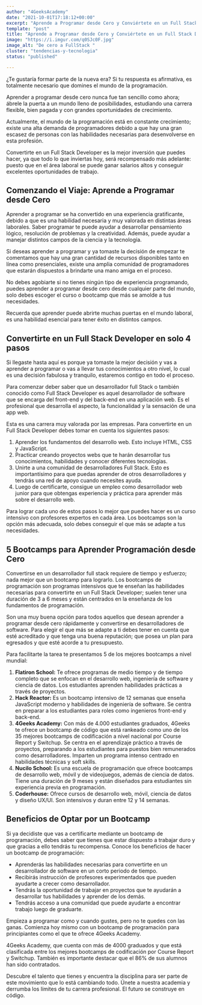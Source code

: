 ```yaml
---
author: "4GeeksAcademy"
date: "2021-10-01T17:18:12+00:00"
excerpt: "Aprende a Programar desde Cero y Conviértete en un Full Stack Developer"
template: "post"
title: "Aprende a Programar desde Cero y Conviértete en un Full Stack Developer"
image: "https://i.imgur.com/q0SJc0F.jpg"
image_alt: "De cero a FullStack "
cluster: "tendencias-y-tecnologia"
status: "published"

---
```



¿Te gustaría formar parte de la nueva era? Si tu respuesta es afirmativa, es totalmente necesario que domines el mundo de la programación.

Aprender a programar desde cero nunca fue tan sencillo como ahora; ábrele la puerta a un mundo lleno de posibilidades, estudiando una carrera flexible, bien pagada y con grandes oportunidades de crecimiento.

Actualmente, el mundo de la programación está en constante crecimiento; existe una alta demanda de programadores debido a que hay una gran escasez de personas con las habilidades necesarias para desenvolverse en esta profesión.

Convertirte en un Full Stack Developer es la mejor inversión que puedes hacer, ya que todo lo que inviertas hoy, será recompensado más adelante: puesto que en el área laboral se puede ganar salarios altos y conseguir excelentes oportunidades de trabajo.

## Comenzando el Viaje: Aprende a Programar desde Cero

Aprender a programar se ha convertido en una experiencia gratificante, debido a que es una habilidad necesaria y muy valorada en distintas áreas laborales. Saber programar te puede ayudar a desarrollar pensamiento lógico, resolución de problemas y la creatividad. Además, puede ayudar a manejar distintos campos de la ciencia y la tecnología.

Si deseas aprender a programar y ya tomaste la decisión de empezar te comentamos que hay una gran cantidad de recursos disponibles tanto en línea como presenciales, existe una amplia comunidad de programadores que estarán dispuestos a brindarte una mano amiga en el proceso.

No debes agobiarte si no tienes ningún tipo de experiencia programando, puedes aprender a programar desde cero desde cualquier parte del mundo, solo debes escoger el curso o bootcamp que más se amolde a tus necesidades.

Recuerda que aprender puede abrirte muchas puertas en el mundo laboral, es una habilidad esencial para tener éxito en distintos campos.

## Convertirte en un Full Stack Developer en solo 4 pasos

Si llegaste hasta aquí es porque ya tomaste la mejor decisión y vas a aprender a programar o vas a llevar tus conocimientos a otro nivel, lo cual es una decisión fabulosa y tranquilo, estaremos contigo en todo el proceso.

Para comenzar deber saber que un desarrollador full Stack o también conocido como Full Stack Developer es aquel desarrollador de software que se encarga del front-end y del back-end en una aplicación web. Es el profesional que desarrolla el aspecto, la funcionalidad y la sensación de una app web.

Esta es una carrera muy valorada por las empresas. Para convertirte en un Full Stack Developer debes tomar en cuenta los siguientes pasos:
1. Aprender los fundamentos del desarrollo web. Esto incluye HTML, CSS y JavaScript.
2. Practicar creando proyectos webs que te harán desarrollar tus conocimientos, habilidades y conocer diferentes tecnologías.
3. Unirte a una comunidad de desarrolladores Full Stack. Esto es importantísimo para que puedas aprender de otros desarrolladores y tendrás una red de apoyo cuando necesites ayuda.
4. Luego de certificarte, consigue un empleo como desarrollador web junior para que obtengas experiencia y práctica para aprender más sobre el desarrollo web.

Para lograr cada uno de estos pasos lo mejor que puedes hacer es un curso intensivo con profesores expertos en cada área. Los bootcamps son la opción más adecuada, solo debes conseguir el que más se adapte a tus necesidades.

## 5 Bootcamps para Aprender Programación desde Cero

Convertirse en un desarrollador full stack requiere de tiempo y esfuerzo; nada mejor que un bootcamp para lograrlo. Los bootcamps de programación son programas intensivos que te enseñan las habilidades necesarias para convertirte en un Full Stack Developer; suelen tener una duración de 3 a 6 meses y están centrados en la enseñanza de los fundamentos de programación.

Son una muy buena opción para todos aquellos que desean aprender a programar desde cero rápidamente y convertirse en desarrolladores de software. Para elegir el que más se adapte a ti debes tener en cuenta que esté acreditado y que tenga una buena reputación; que posea un plan para egresados y que esté acorde a tu presupuesto.

Para facilitarte la tarea te presentamos 5 de los mejores bootcamps a nivel mundial:
1. **Flatiron School:** Te ofrece programas de medio tiempo y de tiempo completo que se enfocan en el desarrollo web, ingeniería de software y ciencia de datos. Los estudiantes aprenden habilidades prácticas a través de proyectos.
2. **Hack Reactor:** Es un bootcamp intensivo de 12 semanas que enseña JavaScript moderno y habilidades de ingeniería de software. Se centra en preparar a los estudiantes para roles como ingenieros front-end y back-end.
3. **4Geeks Academy:** Con más de 4.000 estudiantes graduados, 4Geeks te ofrece un bootcamp de código que está rankeado como uno de los 35 mejores bootcamps de codificación a nivel nacional por Course Report y Switchup. Se centra en el aprendizaje práctico a través de proyectos, preparando a los estudiantes para puestos bien remunerados como desarrolladores. Imparten un programa intenso centrado en habilidades técnicas y soft skills.
4. **Nucilo School:** Es una escuela de programación que ofrece bootcamps de desarrollo web, móvil y de videojuegos, además de ciencia de datos. Tiene una duración de 9 meses y están diseñados para estudiantes sin experiencia previa en programación.
5. **Coderhouse:** Ofrece cursos de desarrollo web, móvil, ciencia de datos y diseño UX/UI. Son intensivos y duran entre 12 y 14 semanas.

## Beneficios de Optar por un Bootcamp

Si ya decidiste que vas a certificarte mediante un bootcamp de programación, debes saber que tienes que estar dispuesto a trabajar duro y que gracias a ello tendrás tu recompensa. Conoce los beneficios de hacer un bootcamp de programación:
- Aprenderás las habilidades necesarias para convertirte en un desarrollador de software en un corto periodo de tiempo.
- Recibirás instrucción de profesores experimentados que pueden ayudarte a crecer como desarrollador.
- Tendrás la oportunidad de trabajar en proyectos que te ayudarán a desarrollar tus habilidades y aprender de los demás.
- Tendrás acceso a una comunidad que puede ayudarte a encontrar trabajo luego de graduarte.

Empieza a programar como y cuando gustes, pero no te quedes con las ganas. Comienza hoy mismo con un bootcamp de programación para principiantes como el que te ofrece 4Geeks Academy. 

4Geeks Academy, que cuenta con más de 4000 graduados y que está clasificada entre los mejores bootcamps de codificación por Course Report y Switchup. También es importante destacar que el 86% de sus alumnos han sido contratados.

Descubre el talento que tienes y encuentra la disciplina para ser parte de este movimiento que lo está cambiando todo. Únete a nuestra academia y derrumba los límites de tu carrera profesional. El futuro se construye en código.